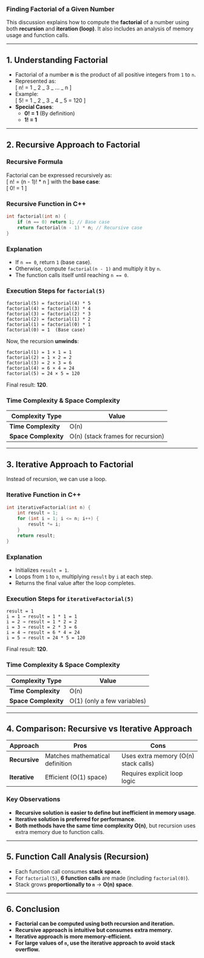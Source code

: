 ### **Finding Factorial of a Given Number**

This discussion explains how to compute the **factorial** of a number using both **recursion** and **iteration (loop)**. It also includes an analysis of memory usage and function calls.

---

## **1. Understanding Factorial**

- Factorial of a number **n** is the product of all positive integers from `1` to `n`.
- Represented as:  
  \[
  n! = 1 _ 2 _ 3 _ … _ n
  \]
- Example:  
  \[
  5! = 1 _ 2 _ 3 _ 4 _ 5 = 120
  \]
- **Special Cases**:
  - **0! = 1** (By definition)
  - **1! = 1**

---

## **2. Recursive Approach to Factorial**

### **Recursive Formula**

Factorial can be expressed recursively as:  
\[
n! = (n - 1)! \* n
\]
with the **base case**:  
\[
0! = 1
\]

### **Recursive Function in C++**

```cpp
int factorial(int n) {
    if (n == 0) return 1; // Base case
    return factorial(n - 1) * n; // Recursive case
}
```

### **Explanation**

- If `n == 0`, return `1` (base case).
- Otherwise, compute `factorial(n - 1)` and multiply it by `n`.
- The function calls itself until reaching `n == 0`.

### **Execution Steps for `factorial(5)`**

```
factorial(5) = factorial(4) * 5
factorial(4) = factorial(3) * 4
factorial(3) = factorial(2) * 3
factorial(2) = factorial(1) * 2
factorial(1) = factorial(0) * 1
factorial(0) = 1  (Base case)
```

Now, the recursion **unwinds**:

```
factorial(1) = 1 × 1 = 1
factorial(2) = 1 × 2 = 2
factorial(3) = 2 × 3 = 6
factorial(4) = 6 × 4 = 24
factorial(5) = 24 × 5 = 120
```

Final result: **120**.

### **Time Complexity & Space Complexity**

| Complexity Type      | Value                             |
| -------------------- | --------------------------------- |
| **Time Complexity**  | O(n)                              |
| **Space Complexity** | O(n) (stack frames for recursion) |

---

## **3. Iterative Approach to Factorial**

Instead of recursion, we can use a loop.

### **Iterative Function in C++**

```cpp
int iterativeFactorial(int n) {
    int result = 1;
    for (int i = 1; i <= n; i++) {
        result *= i;
    }
    return result;
}
```

### **Explanation**

- Initializes `result = 1`.
- Loops from `1` to `n`, multiplying `result` by `i` at each step.
- Returns the final value after the loop completes.

### **Execution Steps for `iterativeFactorial(5)`**

```
result = 1
i = 1 → result = 1 * 1 = 1
i = 2 → result = 1 * 2 = 2
i = 3 → result = 2 * 3 = 6
i = 4 → result = 6 * 4 = 24
i = 5 → result = 24 * 5 = 120
```

Final result: **120**.

### **Time Complexity & Space Complexity**

| Complexity Type      | Value                       |
| -------------------- | --------------------------- |
| **Time Complexity**  | O(n)                        |
| **Space Complexity** | O(1) (only a few variables) |

---

## **4. Comparison: Recursive vs Iterative Approach**

| Approach      | Pros                            | Cons                                 |
| ------------- | ------------------------------- | ------------------------------------ |
| **Recursive** | Matches mathematical definition | Uses extra memory (O(n) stack calls) |
| **Iterative** | Efficient (O(1) space)          | Requires explicit loop logic         |

### **Key Observations**

- **Recursive solution is easier to define but inefficient in memory usage**.
- **Iterative solution is preferred for performance**.
- **Both methods have the same time complexity O(n)**, but recursion uses extra memory due to function calls.

---

## **5. Function Call Analysis (Recursion)**

- Each function call consumes **stack space**.
- For `factorial(5)`, **6 function calls** are made (including `factorial(0)`).
- Stack grows **proportionally to `n`** → **O(n) space**.

---

## **6. Conclusion**

- **Factorial can be computed using both recursion and iteration.**
- **Recursive approach is intuitive but consumes extra memory.**
- **Iterative approach is more memory-efficient.**
- **For large values of `n`, use the iterative approach to avoid stack overflow.**
